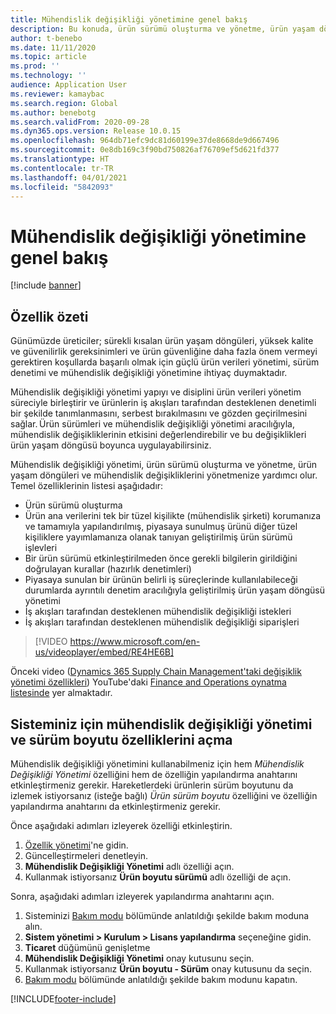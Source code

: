 ```yaml
---
title: Mühendislik değişikliği yönetimine genel bakış
description: Bu konuda, ürün sürümü oluşturma ve yönetme, ürün yaşam döngüleri ve mühendislik değişikliklerini yönetmenize yardımcı olan mühendislik değişikliği yönetimine genel bir bakış sağlanmaktadır.
author: t-benebo
ms.date: 11/11/2020
ms.topic: article
ms.prod: ''
ms.technology: ''
audience: Application User
ms.reviewer: kamaybac
ms.search.region: Global
ms.author: benebotg
ms.search.validFrom: 2020-09-28
ms.dyn365.ops.version: Release 10.0.15
ms.openlocfilehash: 964db71efc9dc81d60199e37de8668de9d667496
ms.sourcegitcommit: 0e8db169c3f90bd750826af76709ef5d621fd377
ms.translationtype: HT
ms.contentlocale: tr-TR
ms.lasthandoff: 04/01/2021
ms.locfileid: "5842093"
---
```

# <a name="engineering-change-management-overview"></a>Mühendislik değişikliği yönetimine genel bakış

[!include [banner](../includes/banner.md)]

## <a name="feature-summary"></a>Özellik özeti

Günümüzde üreticiler; sürekli kısalan ürün yaşam döngüleri, yüksek kalite ve güvenilirlik gereksinimleri ve ürün güvenliğine daha fazla önem vermeyi gerektiren koşullarda başarılı olmak için güçlü ürün verileri yönetimi, sürüm denetimi ve mühendislik değişikliği yönetimine ihtiyaç duymaktadır.

Mühendislik değişikliği yönetimi yapıyı ve disiplini ürün verileri yönetim süreciyle birleştirir ve ürünlerin iş akışları tarafından desteklenen denetimli bir şekilde tanımlanmasını, serbest bırakılmasını ve gözden geçirilmesini sağlar. Ürün sürümleri ve mühendislik değişikliği yönetimi aracılığıyla, mühendislik değişikliklerinin etkisini değerlendirebilir ve bu değişiklikleri ürün yaşam döngüsü boyunca uygulayabilirsiniz.

Mühendislik değişikliği yönetimi, ürün sürümü oluşturma ve yönetme, ürün yaşam döngüleri ve mühendislik değişikliklerini yönetmenize yardımcı olur. Temel özelliklerinin listesi aşağıdadır:

- Ürün sürümü oluşturma
- Ürün ana verilerini tek bir tüzel kişilikte (mühendislik şirketi) korumanıza ve tamamıyla yapılandırılmış, piyasaya sunulmuş ürünü diğer tüzel kişiliklere yayımlamanıza olanak tanıyan geliştirilmiş ürün sürümü işlevleri
- Bir ürün sürümü etkinleştirilmeden önce gerekli bilgilerin girildiğini doğrulayan kurallar (hazırlık denetimleri)
- Piyasaya sunulan bir ürünün belirli iş süreçlerinde kullanılabileceği durumlarda ayrıntılı denetim aracılığıyla geliştirilmiş ürün yaşam döngüsü yönetimi
- İş akışları tarafından desteklenen mühendislik değişikliği istekleri
- İş akışları tarafından desteklenen mühendislik değişikliği siparişleri

> [!VIDEO https://www.microsoft.com/en-us/videoplayer/embed/RE4HE6B]

Önceki video ([Dynamics 365 Supply Chain Management'taki değişiklik yönetimi özellikleri](https://youtu.be/N313FqvRuBc)) YouTube'daki [Finance and Operations oynatma listesinde](https://www.youtube.com/playlist?list=PLcakwueIHoT_SYfIaPGoOhloFoCXiUSyW) yer almaktadır.

## <a name="turn-on-the-engineering-change-management-and-version-dimension-features-for-your-system"></a>Sisteminiz için mühendislik değişikliği yönetimi ve sürüm boyutu özelliklerini açma

Mühendislik değişikliği yönetimini kullanabilmeniz için hem *Mühendislik Değişikliği Yönetimi* özelliğini hem de özelliğin yapılandırma anahtarını etkinleştirmeniz gerekir. Hareketlerdeki ürünlerin sürüm boyutunu da izlemek istiyorsanız (isteğe bağlı) *Ürün sürüm boyutu* özelliğini ve özelliğin yapılandırma anahtarını da etkinleştirmeniz gerekir.

Önce aşağıdaki adımları izleyerek özelliği etkinleştirin.

1. [Özellik yönetimi](../../fin-ops-core/fin-ops/get-started/feature-management/feature-management-overview.md)'ne gidin.
1. Güncelleştirmeleri denetleyin.
1. **Mühendislik Değişikliği Yönetimi** adlı özelliği açın.
1. Kullanmak istiyorsanız **Ürün boyutu sürümü** adlı özelliği de açın.

Sonra, aşağıdaki adımları izleyerek yapılandırma anahtarını açın.

1. Sisteminizi [Bakım modu](../../fin-ops-core/dev-itpro/sysadmin/maintenance-mode.md) bölümünde anlatıldığı şekilde bakım moduna alın.
1. **Sistem yönetimi \> Kurulum \> Lisans yapılandırma** seçeneğine gidin.
1. **Ticaret** düğümünü genişletme
1. **Mühendislik Değişikliği Yönetimi** onay kutusunu seçin.
1. Kullanmak istiyorsanız **Ürün boyutu - Sürüm** onay kutusunu da seçin.
1. [Bakım modu](../../fin-ops-core/dev-itpro/sysadmin/maintenance-mode.md) bölümünde anlatıldığı şekilde bakım modunu kapatın.

[!INCLUDE[footer-include](../../includes/footer-banner.md)]
